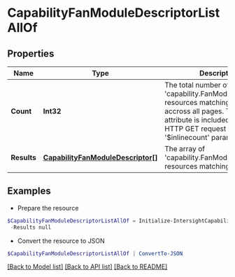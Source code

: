 # CapabilityFanModuleDescriptorListAllOf
## Properties

Name | Type | Description | Notes
------------ | ------------- | ------------- | -------------
**Count** | **Int32** | The total number of &#39;capability.FanModuleDescriptor&#39; resources matching the request, accross all pages. The &#39;Count&#39; attribute is included when the HTTP GET request includes the &#39;$inlinecount&#39; parameter. | [optional] 
**Results** | [**CapabilityFanModuleDescriptor[]**](CapabilityFanModuleDescriptor.md) | The array of &#39;capability.FanModuleDescriptor&#39; resources matching the request. | [optional] 

## Examples

- Prepare the resource
```powershell
$CapabilityFanModuleDescriptorListAllOf = Initialize-IntersightCapabilityFanModuleDescriptorListAllOf  -Count null `
 -Results null
```

- Convert the resource to JSON
```powershell
$CapabilityFanModuleDescriptorListAllOf | ConvertTo-JSON
```

[[Back to Model list]](../README.md#documentation-for-models) [[Back to API list]](../README.md#documentation-for-api-endpoints) [[Back to README]](../README.md)

